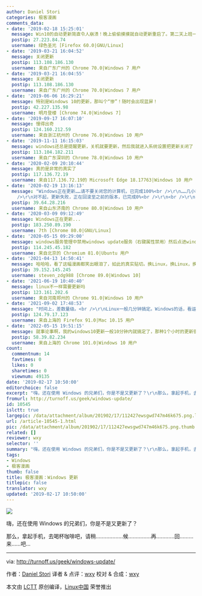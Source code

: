 ```yaml
---
author: Daniel Stori
categories: 极客漫画
comments_data:
- date: '2019-02-18 15:25:01'
  message: Win10的自动更新简直令人崩溃！晚上偷偷摸摸就自动更新重启了。第二天上班一看，悲剧啊！
  postip: 27.223.84.74
  username: 绿色圣光 [Firefox 60.0|GNU/Linux]
- date: '2019-03-21 16:04:52'
  message: 关闭更新
  postip: 113.108.186.130
  username: 来自广东广州的 Chrome 70.0|Windows 7 用户
- date: '2019-03-21 16:04:55'
  message: 关闭更新
  postip: 113.108.186.130
  username: 来自广东广州的 Chrome 70.0|Windows 7 用户
- date: '2019-06-06 16:29:21'
  message: 特别是Windows 10的更新，那叫个“惨”！随时会出现蓝屏！
  postip: 42.227.135.98
  username: 明月登楼 [Chrome 74.0|Windows 7]
- date: '2019-09-17 16:07:10'
  message: 慢得出奇
  postip: 124.160.212.59
  username: 来自浙江杭州的 Chrome 76.0|Windows 10 用户
- date: '2019-11-11 16:15:03'
  message: windows还总是提醒更新，关机就要更新，然后我就进入系统设置把更新关闭了
  postip: 113.104.182.211
  username: 来自广东深圳的 Chrome 78.0|Windows 10 用户
- date: '2020-02-09 20:10:44'
  message: 真的是非常的真实了
  postip: 117.136.72.19
  username: 来自117.136.72.19的 Microsoft Edge 18.17763|Windows 10 用户
- date: '2020-02-19 13:16:13'
  message: "Windows正在更新……请不要关闭您的计算机，已完成100%<br />\r\n……几小时过去了……<br />\r\nWindows正在更新……请不要关闭您的计算机，已完成100%<br
    />\r\n对不起，更新失败，正在回滚至之前的版本，已完成0%<br />\r\n<br />\r\n????????????"
  postip: 39.64.28.216
  username: 来自山东济南的 Chrome 80.0|Windows 10 用户
- date: '2020-03-09 09:12:49'
  message: Windows正在更新...
  postip: 183.250.89.190
  username: 7th [Chrome 80.0|GNU/Linux]
- date: '2020-05-15 09:29:00'
  message: windows服务管理中禁用windows update服务（右键属性禁用）然后点进windows更新，提示，您的组织已关闭自动更新，yeah！
  postip: 114.245.45.182
  username: 来自北京的 Chromium 81.0|Ubuntu 用户
- date: '2021-04-13 14:50:41'
  message: 哈哈哈，看了这幅漫画都笑出眼泪了，如此的真实贴切。换Linux，换Linux，换Linux；强烈建议换Ubuntu，Fedora。
  postip: 39.152.145.245
  username: steven_zdg988 [Chrome 89.0|Windows 10]
- date: '2021-06-19 10:40:40'
  message: linux不一样需要更新吗
  postip: 123.161.202.6
  username: 来自河南郑州的 Chrome 91.0|Windows 10 用户
- date: '2021-09-02 17:48:53'
  message: "时间上，差数量级。<br />\r\nLinux一般几分钟搞定。Windows的话，看运气吧。"
  postip: 124.79.17.123
  username: 来自上海的 Firefox 91.0|Mac 10.15 用户
- date: '2022-05-15 19:51:15'
  message: 就事论事啊，我的windows10更新一般10分钟内就搞定了，那种1个小时的更新很难遇到一次；
  postip: 58.39.82.234
  username: 来自上海的 Chrome 101.0|Windows 10 用户
count:
  commentnum: 14
  favtimes: 0
  likes: 0
  sharetimes: 0
  viewnum: 49135
date: '2019-02-17 10:50:00'
editorchoice: false
excerpt: "嗨，还在使用 Windows 的兄弟们，你是不是又更新了？\r\n那么，拿起手机，去喝杯咖啡吧，请稍………………候……………再…………回………来……吧…"
fromurl: http://turnoff.us/geek/windows-update/
id: 10545
islctt: true
largepic: /data/attachment/album/201902/17/112427ewsgwd747m46k675.png.large.jpg
url: /article-10545-1.html
pic: /data/attachment/album/201902/17/112427ewsgwd747m46k675.png.thumb.jpg
related: []
reviewer: wxy
selector: ''
summary: "嗨，还在使用 Windows 的兄弟们，你是不是又更新了？\r\n那么，拿起手机，去喝杯咖啡吧，请稍………………候……………再…………回………来……吧…"
tags:
- Windows
- 极客漫画
thumb: false
title: 极客漫画：Windows 更新
titlepic: false
translator: wxy
updated: '2019-02-17 10:50:00'
---
```


![](/data/attachment/album/201902/17/112427ewsgwd747m46k675.png)


嗨，还在使用 Windows 的兄弟们，你是不是又更新了？


那么，拿起手机，去喝杯咖啡吧，请稍………………候……………再…………回………来……吧…




---


via: <http://turnoff.us/geek/windows-update/>


作者：[Daniel Stori](http://turnoff.us/about/) 译者 & 点评：[wxy](https://github.com/wxy) 校对 & 合成：[wxy](https://github.com/wxy)


本文由 [LCTT](https://github.com/LCTT/TranslateProject) 原创编译，[Linux中国](https://linux.cn/) 荣誉推出
